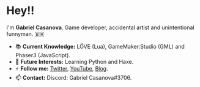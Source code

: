 # Hey!!
I'm **Gabriel Casanova**. Game developer, accidental artist and unintentional funnyman. 🇧🇷

* 📚 **Current Knowledge:** LÖVE (Lua), GameMaker:Studio (GML) and Phaser3 (JavaScript).
* 🔎 **Future Interests:** Learning Python and Haxe.
* ⚡ **Follow me:** [Twitter](https://twitter.com/casanova_games), [YouTube](https://www.youtube.com/channel/UCdSgQXsG4uW9r6NZi4hR8RQ), [Blog](https://casanovagames.github.io/).
* 📫 **Contact:** Discord: Gabriel Casanova#3706.
